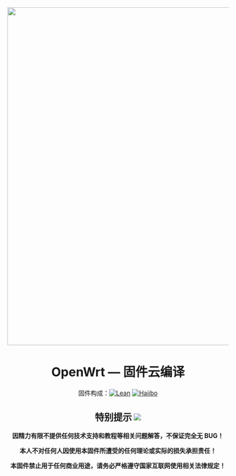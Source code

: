 <div align="center">
<img width="768" src="https://cdn.jsdelivr.net/gh/haiibo/OpenWrt/images/openwrt.png"/>
<h1>OpenWrt — 固件云编译</h1>

固件构成：[![Lean](https://img.shields.io/badge/Lede-Lean-ff69b4.svg?style=flat&logo=appveyor)](https://github.com/coolsnowwolf/lede) [![Haiibo](https://img.shields.io/badge/Build-Haiibo-32C955.svg?style=flat&logo=appveyor)](https://github.com/haiibo/OpenWrt)

## 特别提示 [![](https://img.shields.io/badge/-个人免责声明-FFFFFF.svg)](#特别提示-)

 **因精力有限不提供任何技术支持和教程等相关问题解答，不保证完全无 BUG！**

 **本人不对任何人因使用本固件所遭受的任何理论或实际的损失承担责任！**

 **本固件禁止用于任何商业用途，请务必严格遵守国家互联网使用相关法律规定！**
